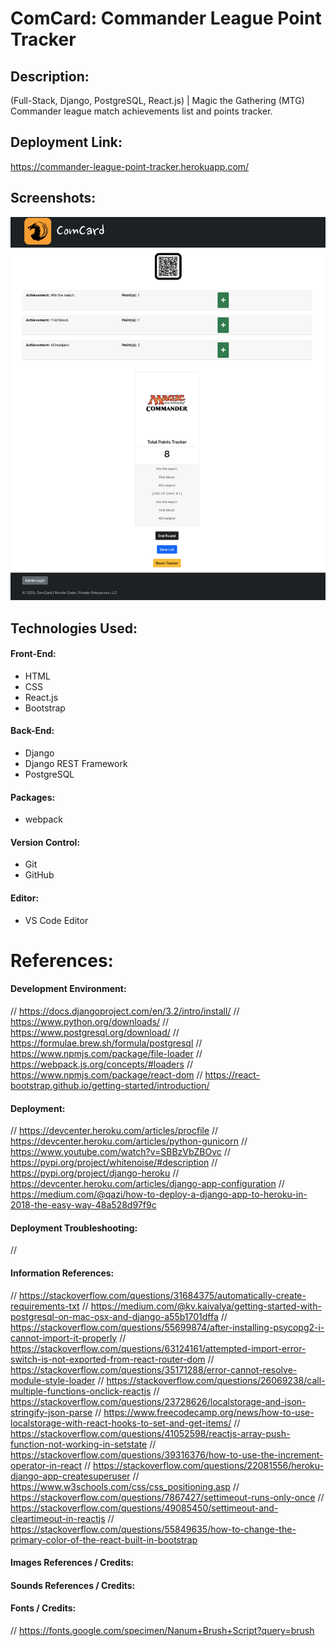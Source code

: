 # ComCard: Commander League Point Tracker


## Description:
(Full-Stack, Django, PostgreSQL, React.js) | Magic the Gathering (MTG) Commander league match achievements list and points tracker.

## Deployment Link:
https://commander-league-point-tracker.herokuapp.com/

## Screenshots:
<!-- ![Screenshot](/01.png) -->
![Screenshot](2.png)
<!-- ![Screenshot](/03.png) -->

## Technologies Used:
#### Front-End:
- HTML
- CSS
- React.js
- Bootstrap
#### Back-End:
- Django
- Django REST Framework
- PostgreSQL
#### Packages:
- webpack
#### Version Control:
- Git
- GitHub
#### Editor:
- VS Code Editor

# References:
#### Development Environment:
// https://docs.djangoproject.com/en/3.2/intro/install/
// https://www.python.org/downloads/
// https://www.postgresql.org/download/
// https://formulae.brew.sh/formula/postgresql
// https://www.npmjs.com/package/file-loader
// https://webpack.js.org/concepts/#loaders
// https://www.npmjs.com/package/react-dom
// https://react-bootstrap.github.io/getting-started/introduction/
#### Deployment:
// https://devcenter.heroku.com/articles/procfile
// https://devcenter.heroku.com/articles/python-gunicorn
// https://www.youtube.com/watch?v=SBBzVbZBOvc
// https://pypi.org/project/whitenoise/#description
// https://pypi.org/project/django-heroku
// https://devcenter.heroku.com/articles/django-app-configuration
// https://medium.com/@qazi/how-to-deploy-a-django-app-to-heroku-in-2018-the-easy-way-48a528d97f9c
#### Deployment Troubleshooting:
// 
#### Information References:
// https://stackoverflow.com/questions/31684375/automatically-create-requirements-txt
// https://medium.com/@kv.kaivalya/getting-started-with-postgresql-on-mac-osx-and-django-a55b1701dffa
// https://stackoverflow.com/questions/55699874/after-installing-psycopg2-i-cannot-import-it-properly
// https://stackoverflow.com/questions/63124161/attempted-import-error-switch-is-not-exported-from-react-router-dom
// https://stackoverflow.com/questions/35171288/error-cannot-resolve-module-style-loader
// https://stackoverflow.com/questions/26069238/call-multiple-functions-onclick-reactjs
// https://stackoverflow.com/questions/23728626/localstorage-and-json-stringify-json-parse
// https://www.freecodecamp.org/news/how-to-use-localstorage-with-react-hooks-to-set-and-get-items/
// https://stackoverflow.com/questions/41052598/reactjs-array-push-function-not-working-in-setstate
// https://stackoverflow.com/questions/39316376/how-to-use-the-increment-operator-in-react
// https://stackoverflow.com/questions/22081556/heroku-django-app-createsuperuser
// https://www.w3schools.com/css/css_positioning.asp
// https://stackoverflow.com/questions/7867427/settimeout-runs-only-once
// https://stackoverflow.com/questions/49085450/settimeout-and-cleartimeout-in-reactjs
// https://stackoverflow.com/questions/55849635/how-to-change-the-primary-color-of-the-react-built-in-bootstrap
#### Images References / Credits:
#### Sounds References / Credits:
#### Fonts / Credits:
// https://fonts.google.com/specimen/Nanum+Brush+Script?query=brush
